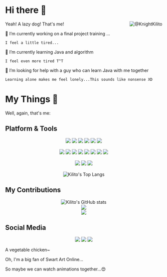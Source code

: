 # Hi there 👋

Yeah! A lazy dog! That's me!<img align="right" src="https://api.moedog.org/count/@KnightKilito?theme=gelbooru-h" alt="@KnightKilito" />
<!--
**KnightKilito/KnightKilito** is a ✨ _special_ ✨ repository because its `README.md` (this file) appears on your GitHub profile.

Here are some ideas to get you started:

- 🔭 I’m currently working on ...
- 🌱 I’m currently learning ...
- 👯 I’m looking to collaborate on ...
- 🤔 I’m looking for help with ...
- 💬 Ask me about ...
- 📫 How to reach me: ...
- 😄 Pronouns: ...
- ⚡ Fun fact: ...
-->

🔭 I’m currently working on a final project training ...

    I feel a little tired...
    
🌱 I’m currently learning Java and algorithm

    I feel even more tired T^T
    
🤔 I’m looking for help with a guy who can learn Java with me together

    Learning alone makes me feel lonely...This sounds like nonsense XD
    
# My Things 🎈

Well, again, that's me:

## Platform & Tools

<div align="center">
    <span>
        <img src="https://img.shields.io/badge/Windows-11-blue.svg?logo=MicroSoft&style=flat-square" />
        <img src="https://img.shields.io/badge/CentOS-8-blueviolet.svg?logo=CentOS&style=flat-square" />
        <img src="https://img.shields.io/badge/VPS-AliYun-orange.svg?logo=aliyun&style=flat-square" />
        <img src="https://img.shields.io/badge/HUAWEI-NOVA 9-ff69b4.svg?logo=HUAWEI&style=flat-square" />
        <img src="https://img.shields.io/badge/HUAWEI-MateBook 14-orange.svg?logo=HUAWEI&style=flat-square" />
        <img src="https://img.shields.io/badge/AMD-Assembled Myself-brightgreen.svg?logo=AMD&style=flat-square" />
    </span>
    </br></br>
    <span > 
        <img src="https://img.shields.io/badge/-Java-1572B6?style=flat-square&logo=Oracle" /> 
        <img src="https://img.shields.io/badge/-HTML5-E34F26?style=flat-square&logo=html5&logoColor=white" />
        <img src="https://img.shields.io/badge/-CSS3-1572B6?style=flat-square&logo=css3" /> 
        <img src="https://img.shields.io/badge/-JavaScript-oringe?style=flat-square&logo=javascript" />
        <img src="https://img.shields.io/badge/-MySQL-4479a1?style=flat-square&logo=mysql&logoColor=white" />
        <img src="https://img.shields.io/badge/-Git-9cf?style=flat-square&logo=git" />
        <img src="https://img.shields.io/badge/-GitHub-pink?style=flat-square&logo=github" />
        <img src="https://img.shields.io/badge/-Gitee-white?style=flat-square&logo=gitee&logoColor=red" />
    </span>
    </br></br>
    <span > 
        <img src="https://img.shields.io/badge/IDE-Visual Studio Code-blue?style=flat-square&logo=visual-studio-code&logoColor=ffffff" /> 
        <img src="https://img.shields.io/badge/IDE-IntelliJ IDEA-blueviolet?style=flat-square&logo=IntelliJ-IDEA&logoColor=ffffff" /> 
        <img src="https://img.shields.io/badge/Browser-Chrome-yellow?style=flat-square&logo=google-chrome&logoColor=ffffff" /> 
    </span>
    </br></br>
    
</div>
<div align="center">  
    <img src="https://github-readme-stats.vercel.app/api/top-langs/?username=KnightKilito&layout=compact" alt="Kilito's Top Langs" />
</div>


## My Contributions

<div align="center">    
    <img src="https://github-readme-stats.vercel.app/api?username=KnightKilito&show_icons=true&bg_color=30,e96443,904e95&title_color=fff&text_color=fff" alt="Kilito's GitHub stats"/>
</div>
<div align="center">
    <img src="https://activity-graph.herokuapp.com/graph?username=KnightKilito&theme=github" /> 
</div>
<div align="center">
<!--     <img src="https://cdn.jsdelivr.net/gh/KnightKilito/KnightKilito/profile-3d-contrib/profile-night-rainbow.svg" />  -->
</div>
<div align="center"> <img src="https://github-readme-streak-stats.herokuapp.com/?user=KnightKilito" /> </div>

## Social Media

<div align="center">
    <img src="https://stats.justsong.cn/api/bilibili/?id=23042208" />
    <img src="https://stats.justsong.cn/api/leetcode?username=KnightKilito&cn=true" />
    <img src="https://stats.justsong.cn/api/csdn?id=qq_38677092" />
</div>


A vegetable chicken~

Oh, I'm a big fan of Swart Art Online...

So maybe we can watch animations together...😍

